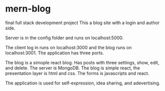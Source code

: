 # mern-blog
final full stack development project
This a blog site with a login and author side. 

Server is in the config folder and runs on localhost:5000.

The client log in runs on localhost:3000 and  the blog runs on localhost:3001.
The application has three ports.
 
The blog is a simople react blog. Has posts with three settings, show, edit, and delete.
The server is MongoDB. The blog is simple react, the presentation layer is html and css. The forms is javascripts and react.

The application is used for self-expression, idea sharing, and adevertising.

